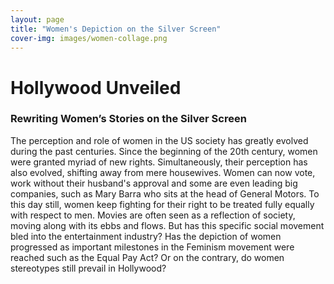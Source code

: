 ```yaml
---
layout: page
title: "Women's Depiction on the Silver Screen"
cover-img: images/women-collage.png
---
```

# Hollywood Unveiled
### Rewriting Women’s Stories on the Silver Screen 

The perception and role of women in the US society has greatly evolved during the past centuries. Since the beginning of the 20th century, women were granted myriad of new rights. Simultaneously, their perception has also evolved, shifting away from mere housewives. Women can now vote, work without their husband's approval and some are even leading big companies, such as Mary Barra who sits at the head of General Motors. To this day still, women keep fighting for their right to be treated fully equally with respect to men. Movies are often seen as a reflection of society, moving along with its ebbs and flows. But has this specific social movement bled into the entertainment industry? Has the depiction of women progressed as important milestones in the Feminism movement were reached such as the Equal Pay Act? Or on the contrary, do women stereotypes still prevail in Hollywood?



